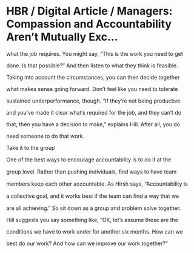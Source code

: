 # HBR / Digital Article / Managers: Compassion and Accountability Aren’t Mutually Exc…

what the job requires. You might say, “This is the work you need to get

done. Is that possible?” And then listen to what they think is feasible.

Taking into account the circumstances, you can then decide together

what makes sense going forward. Don’t feel like you need to tolerate

sustained underperformance, though. “If they’re not being productive

and you’ve made it clear what’s required for the job, and they can’t do

that, then you have a decision to make,” explains Hill. After all, you do

need someone to do that work.

Take it to the group

One of the best ways to encourage accountability is to do it at the

group level. Rather than pushing individuals, ﬁnd ways to have team

members keep each other accountable. As Hirsh says, “Accountability is

a collective goal, and it works best if the team can ﬁnd a way that we

are all achieving.” So sit down as a group and problem solve together.

Hill suggests you say something like, “OK, let’s assume these are the

conditions we have to work under for another six months. How can we

best do our work? And how can we improve our work together?”